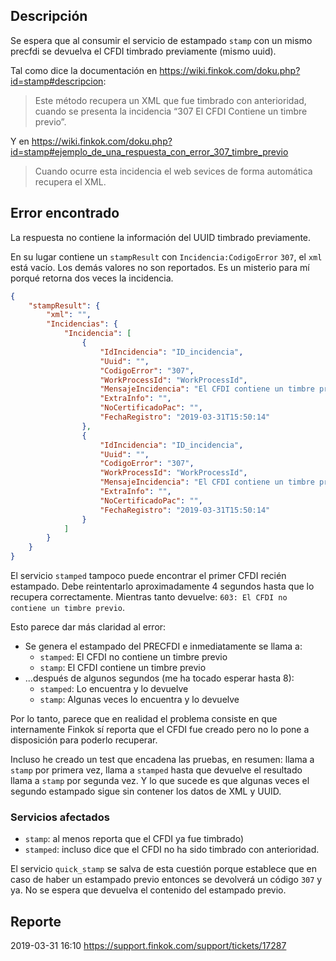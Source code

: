 
## Descripción

Se espera que al consumir el servicio de estampado `stamp` con un mismo precfdi
se devuelva el CFDI timbrado previamente (mismo uuid).

Tal como dice la documentación en <https://wiki.finkok.com/doku.php?id=stamp#descripcion>:

> Este método recupera un XML que fue timbrado con anterioridad,
> cuando se presenta la incidencia “307 El CFDI Contiene un timbre previo”. 

Y en <https://wiki.finkok.com/doku.php?id=stamp#ejemplo_de_una_respuesta_con_error_307_timbre_previo>

> Cuando ocurre esta incidencia el web sevices de forma automática recupera el XML.

## Error encontrado

La respuesta no contiene la información del UUID timbrado previamente.

En su lugar contiene un `stampResult` con `Incidencia:CodigoError` `307`, el `xml` está vacío.
Los demás valores no son reportados. Es un misterio para mí porqué retorna dos veces la incidencia.

```json
{
    "stampResult": {
        "xml": "",
        "Incidencias": {
            "Incidencia": [
                {
                    "IdIncidencia": "ID_incidencia",
                    "Uuid": "",
                    "CodigoError": "307",
                    "WorkProcessId": "WorkProcessId",
                    "MensajeIncidencia": "El CFDI contiene un timbre previo",
                    "ExtraInfo": "",
                    "NoCertificadoPac": "",
                    "FechaRegistro": "2019-03-31T15:50:14"
                },
                {
                    "IdIncidencia": "ID_incidencia",
                    "Uuid": "",
                    "CodigoError": "307",
                    "WorkProcessId": "WorkProcessId",
                    "MensajeIncidencia": "El CFDI contiene un timbre previo",
                    "ExtraInfo": "",
                    "NoCertificadoPac": "",
                    "FechaRegistro": "2019-03-31T15:50:14"
                }
            ]
        }
    }
}
```

El servicio `stamped` tampoco puede encontrar el primer CFDI recién estampado.
Debe reintentarlo aproximadamente 4 segundos hasta que lo recupera correctamente.
Mientras tanto devuelve: `603: El CFDI no contiene un timbre previo`.

Esto parece dar más claridad al error:

- Se genera el estampado del PRECFDI e inmediatamente se llama a:
    - `stamped`: El CFDI no contiene un timbre previo
    - `stamp`: El CFDI contiene un timbre previo
- ...después de algunos segundos (me ha tocado esperar hasta 8):
    - `stamped`: Lo encuentra y lo devuelve
    - `stamp`: Algunas veces lo encuentra y lo devuelve

Por lo tanto, parece que en realidad el problema consiste en que internamente Finkok
sí reporta que el CFDI fue creado pero no lo pone a disposición para poderlo recuperar.

Incluso he creado un test que encadena las pruebas, en resumen:
llama a `stamp` por primera vez,
llama a `stamped` hasta que devuelve el resultado
llama a `stamp` por segunda vez.
Y lo que sucede es que algunas veces el segundo estampado sigue sin contener los datos de XML y UUID.


### Servicios afectados

- `stamp`: al menos reporta que el CFDI ya fue timbrado)
- `stamped`: incluso dice que el CFDI no ha sido timbrado con anterioridad.

El servicio `quick_stamp` se salva de esta cuestión porque establece que en caso de haber un estampado previo
entonces se devolverá un código `307` y ya. No se espera que devuelva el contenido del estampado previo.


## Reporte

2019-03-31 16:10 <https://support.finkok.com/support/tickets/17287>

